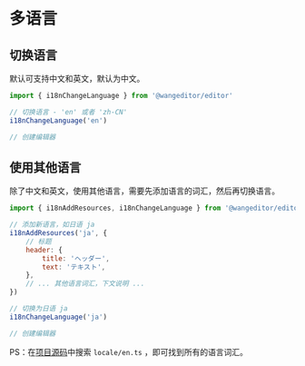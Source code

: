 # 多语言

## 切换语言

默认可支持中文和英文，默认为中文。

```js
import { i18nChangeLanguage } from '@wangeditor/editor'

// 切换语言 - 'en' 或者 'zh-CN'
i18nChangeLanguage('en')

// 创建编辑器
```

## 使用其他语言

除了中文和英文，使用其他语言，需要先添加语言的词汇，然后再切换语言。

```js
import { i18nAddResources, i18nChangeLanguage } from '@wangeditor/editor'

// 添加新语言，如日语 ja
i18nAddResources('ja', {
    // 标题
    header: {
        title: 'ヘッダー',
        text: 'テキスト',
    },
    // ... 其他语言词汇，下文说明 ...
})

// 切换为日语 ja
i18nChangeLanguage('ja')

// 创建编辑器
```

PS：在[项目源码](https://github.com/wangeditor-team/wangEditor-v5)中搜索 `locale/en.ts` ，即可找到所有的语言词汇。
